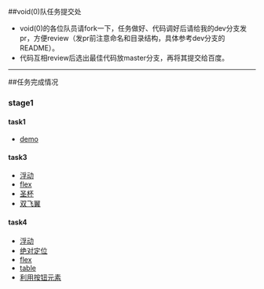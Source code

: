 ##void(0)队任务提交处
* void(0)的各位队员请fork一下，任务做好、代码调好后请给我的dev分支发pr，方便review（发pr前注意命名和目录结构，具体参考dev分支的README）。
* 代码互相review后选出最佳代码放master分支，再将其提交给百度。

----

##任务完成情况
### stage1
#### task1
* [demo](http://levonlin.github.io/ife_void0/stage1/task1)

#### task3
* [浮动](http://levonlin.github.io/ife_void0/stage1/task3/task3_float.html)
* [flex](http://levonlin.github.io/ife_void0/stage1/task3/task3_flex.html)
* [圣杯](http://levonlin.github.io/ife_void0/stage1/task3/task3_HolyGrail.html)
* [双飞翼](http://levonlin.github.io/ife_void0/stage1/task3/task3_doublefly.html)

#### task4
* [浮动](http://levonlin.github.io/ife_void0/stage1/task4/task4_float.html)
* [绝对定位](http://levonlin.github.io/ife_void0/stage1/task4/task4_absolute.html)
* [flex](http://levonlin.github.io/ife_void0/stage1/task4/task4_flex.html)
* [table](http://levonlin.github.io/ife_void0/stage1/task4/task4_table.html)
* [利用按钮元素](http://levonlin.github.io/ife_void0/stage1/task4/task4_button.html)
